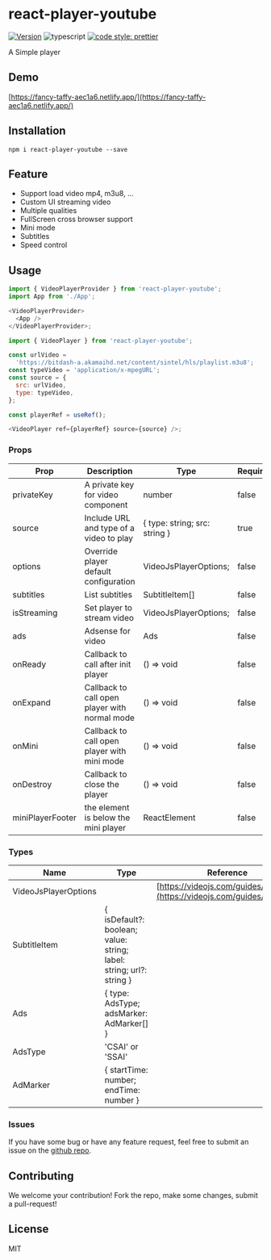 # react-player-youtube

[![Version](https://img.shields.io/badge/react--player--youtube-react--player--youtube-red)](https://www.npmjs.org/package/react-player-youtube)
![typescript](https://badgen.net/badge/icon/typescript?icon=typescript&label)
[![code style: prettier](https://img.shields.io/badge/code_style-prettier-ff69b4.svg)](https://github.com/prettier/prettier)

A Simple player

## Demo

[https://fancy-taffy-aec1a6.netlify.app/](https://fancy-taffy-aec1a6.netlify.app/)

## Installation

    npm i react-player-youtube --save

## Feature

- Support load video mp4, m3u8, ...
- Custom UI streaming video
- Multiple qualities
- FullScreen cross browser support
- Mini mode
- Subtitles
- Speed control

## Usage

```js
import { VideoPlayerProvider } from 'react-player-youtube';
import App from './App';

<VideoPlayerProvider>
  <App />
</VideoPlayerProvider>;
```

```js
import { VideoPlayer } from 'react-player-youtube';

const urlVideo =
  'https://bitdash-a.akamaihd.net/content/sintel/hls/playlist.m3u8';
const typeVideo = 'application/x-mpegURL';
const source = {
  src: urlVideo,
  type: typeVideo,
};

const playerRef = useRef();

<VideoPlayer ref={playerRef} source={source} />;
```

### Props

| Prop             | Description                                   | Type                          | Require |
| ---------------- | --------------------------------------------- | ----------------------------- | ------- |
| privateKey       | A private key for video component             | number                        | false   |
| source           | Include URL and type of a video to play       | { type: string; src: string } | true    |
| options          | Override player default configuration         | VideoJsPlayerOptions;         | false   |
| subtitles        | List subtitles                                | SubtitleItem[]                | false   |
| isStreaming      | Set player to stream video                    | VideoJsPlayerOptions;         | false   |
| ads              | Adsense for video                             | Ads                           | false   |
| onReady          | Callback to call after init player            | () => void                    | false   |
| onExpand         | Callback to call open player with normal mode | () => void                    | false   |
| onMini           | Callback to call open player with mini mode   | () => void                    | false   |
| onDestroy        | Callback to close the player                  | () => void                    | false   |
| miniPlayerFooter | the element is below the mini player          | ReactElement                  | false   |

### Types

| Name                 | Type                                                                | Reference                                                                  |
| -------------------- | ------------------------------------------------------------------- | -------------------------------------------------------------------------- |
| VideoJsPlayerOptions |                                                                     | [https://videojs.com/guides/options/](https://videojs.com/guides/options/) |
| SubtitleItem         | { isDefault?: boolean; value: string; label: string; url?: string } |
| Ads                  | { type: AdsType; adsMarker: AdMarker[] }                            |
| AdsType              | 'CSAI' or 'SSAI'                                                    |
| AdMarker             | { startTime: number; endTime: number }                              |

### Issues

If you have some bug or have any feature request, feel free to submit an issue on the [github repo](https://github.com/CaoKhaHieu/react-player-youtube/issues).

## Contributing

We welcome your contribution! Fork the repo, make some changes, submit a pull-request!

## License

MIT
